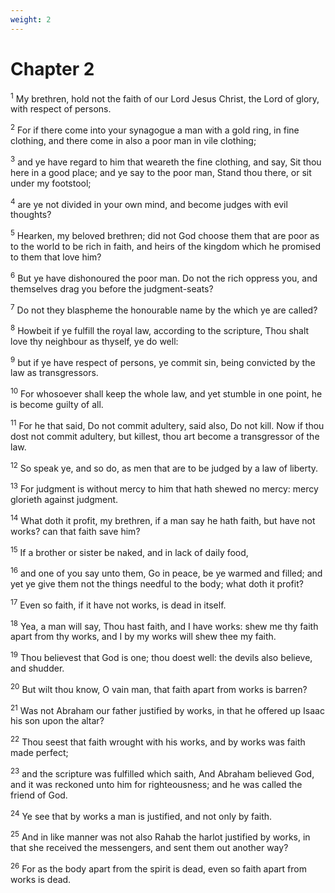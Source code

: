 ```yaml
---
weight: 2
---
```


# Chapter 2

<sup>1</sup> My brethren, hold not the faith of our Lord Jesus Christ, the Lord of glory, with respect of persons. 

<sup>2</sup> For if there come into your synagogue a man with a gold ring, in fine clothing, and there come in also a poor man in vile clothing; 

<sup>3</sup> and ye have regard to him that weareth the fine clothing, and say, Sit thou here in a good place; and ye say to the poor man, Stand thou there, or sit under my footstool; 

<sup>4</sup> are ye not divided in your own mind, and become judges with evil thoughts? 

<sup>5</sup> Hearken, my beloved brethren; did not God choose them that are poor as to the world to be rich in faith, and heirs of the kingdom which he promised to them that love him? 

<sup>6</sup> But ye have dishonoured the poor man. Do not the rich oppress you, and themselves drag you before the judgment-seats? 

<sup>7</sup> Do not they blaspheme the honourable name by the which ye are called? 

<sup>8</sup> Howbeit if ye fulfill the royal law, according to the scripture, Thou shalt love thy neighbour as thyself, ye do well: 

<sup>9</sup> but if ye have respect of persons, ye commit sin, being convicted by the law as transgressors. 

<sup>10</sup> For whosoever shall keep the whole law, and yet stumble in one point, he is become guilty of all. 

<sup>11</sup> For he that said, Do not commit adultery, said also, Do not kill. Now if thou dost not commit adultery, but killest, thou art become a transgressor of the law. 

<sup>12</sup> So speak ye, and so do, as men that are to be judged by a law of liberty. 

<sup>13</sup> For judgment is without mercy to him that hath shewed no mercy: mercy glorieth against judgment. 

<sup>14</sup> What doth it profit, my brethren, if a man say he hath faith, but have not works? can that faith save him? 

<sup>15</sup> If a brother or sister be naked, and in lack of daily food, 

<sup>16</sup> and one of you say unto them, Go in peace, be ye warmed and filled; and yet ye give them not the things needful to the body; what doth it profit? 

<sup>17</sup> Even so faith, if it have not works, is dead in itself. 

<sup>18</sup> Yea, a man will say, Thou hast faith, and I have works: shew me thy faith apart from thy works, and I by my works will shew thee my faith. 

<sup>19</sup> Thou believest that God is one; thou doest well: the devils also believe, and shudder. 

<sup>20</sup> But wilt thou know, O vain man, that faith apart from works is barren? 

<sup>21</sup> Was not Abraham our father justified by works, in that he offered up Isaac his son upon the altar? 

<sup>22</sup> Thou seest that faith wrought with his works, and by works was faith made perfect; 

<sup>23</sup> and the scripture was fulfilled which saith, And Abraham believed God, and it was reckoned unto him for righteousness; and he was called the friend of God. 

<sup>24</sup> Ye see that by works a man is justified, and not only by faith. 

<sup>25</sup> And in like manner was not also Rahab the harlot justified by works, in that she received the messengers, and sent them out another way? 

<sup>26</sup> For as the body apart from the spirit is dead, even so faith apart from works is dead. 


